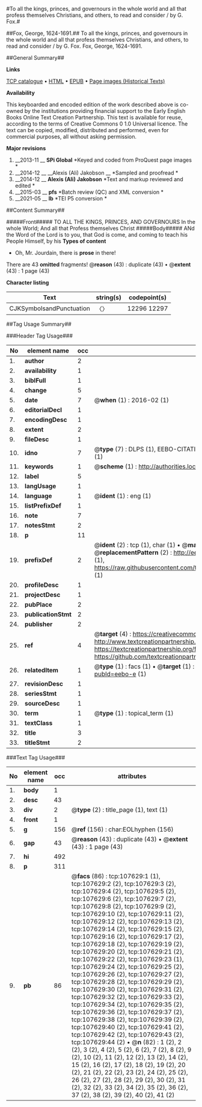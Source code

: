 #To all the kings, princes, and governours in the whole world and all that profess themselves Christians, and others, to read and consider / by G. Fox.#

##Fox, George, 1624-1691.##
To all the kings, princes, and governours in the whole world and all that profess themselves Christians, and others, to read and consider / by G. Fox.
Fox, George, 1624-1691.

##General Summary##

**Links**

[TCP catalogue](http://www.ota.ox.ac.uk/tcp/)  • 
[HTML](http://tei.it.ox.ac.uk/tcp/Texts-HTML/free/A40/A40292.html)  • 
[EPUB](http://tei.it.ox.ac.uk/tcp/Texts-EPUB/free/A40/A40292.epub) • 
[Page images (Historical Texts)](https://historicaltexts.jisc.ac.uk/eebo-18428985e)

**Availability**

This keyboarded and encoded edition of the work described above is co-owned by the
    institutions providing financial support to the Early English Books Online Text Creation
    Partnership. This text is available for reuse, according to the terms of  Creative Commons 0 1.0 Universal
    licence. The text can be copied, modified, distributed and performed, even for commercial
    purposes, all without asking permission.

**Major revisions**

1. __2013-11 __ __SPi Global__ *Keyed and coded from ProQuest page images *
1. __2014-12 __ __Alexis (Ali) Jakobson __ *Sampled and proofread *
1. __2014-12 __ __Alexis (Ali) Jakobson__ *Text and markup reviewed and edited *
1. __2015-03 __ __pfs__ *Batch review (QC) and XML conversion *
1. __2021-05 __ __lb__ *TEI P5 conversion *

##Content Summary##

#####Front#####
TO ALL THE KINGS, PRINCES, AND GOVERNOURS In the whole World; And all that Profess themselves Christ
#####Body#####
ANd the Word of the Lord is to you, that God is come, and coming to teach his People Himself, by his
**Types of content**

  * Oh, Mr. Jourdain, there is **prose** in there!

There are 43 **omitted** fragments! 
 @__reason__ (43) : duplicate (43)  •  @__extent__ (43) : 1 page (43)

**Character listing**


|Text|string(s)|codepoint(s)|
|---|---|---|
|CJKSymbolsandPunctuation|〈〉|12296 12297|

##Tag Usage Summary##

###Header Tag Usage###

|No|element name|occ|attributes|
|---|---|---|---|
|1.|__author__|2||
|2.|__availability__|1||
|3.|__biblFull__|1||
|4.|__change__|5||
|5.|__date__|7| @__when__ (1) : 2016-02 (1)|
|6.|__editorialDecl__|1||
|7.|__encodingDesc__|1||
|8.|__extent__|2||
|9.|__fileDesc__|1||
|10.|__idno__|7| @__type__ (7) : DLPS (1), EEBO-CITATION (1), VID (1), EEBO-PROQUEST (1), STC (2), OCLC (1)|
|11.|__keywords__|1| @__scheme__ (1) : http://authorities.loc.gov/ (1)|
|12.|__label__|5||
|13.|__langUsage__|1||
|14.|__language__|1| @__ident__ (1) : eng (1)|
|15.|__listPrefixDef__|1||
|16.|__note__|7||
|17.|__notesStmt__|2||
|18.|__p__|11||
|19.|__prefixDef__|2| @__ident__ (2) : tcp (1), char (1)  •  @__matchPattern__ (2) : ([0-9\-]+):([0-9IVX]+) (1), (.+) (1)  •  @__replacementPattern__ (2) : http://eebo.chadwyck.com/downloadtiff?vid=$1&page=$2 (1), https://raw.githubusercontent.com/textcreationpartnership/Texts/master/tcpchars.xml#$1 (1)|
|20.|__profileDesc__|1||
|21.|__projectDesc__|1||
|22.|__pubPlace__|2||
|23.|__publicationStmt__|2||
|24.|__publisher__|2||
|25.|__ref__|4| @__target__ (4) : https://creativecommons.org/publicdomain/zero/1.0/ (1), http://www.textcreationpartnership.org/docs/. (1), https://textcreationpartnership.org/faq/#faq05 (1), https://github.com/textcreationpartnership (1)|
|26.|__relatedItem__|1| @__type__ (1) : facs (1)  •  @__target__ (1) : https://data.historicaltexts.jisc.ac.uk/view?pubId=eebo-e (1)|
|27.|__revisionDesc__|1||
|28.|__seriesStmt__|1||
|29.|__sourceDesc__|1||
|30.|__term__|1| @__type__ (1) : topical_term (1)|
|31.|__textClass__|1||
|32.|__title__|3||
|33.|__titleStmt__|2||


###Text Tag Usage###

|No|element name|occ|attributes|
|---|---|---|---|
|1.|__body__|1||
|2.|__desc__|43||
|3.|__div__|2| @__type__ (2) : title_page (1), text (1)|
|4.|__front__|1||
|5.|__g__|156| @__ref__ (156) : char:EOLhyphen (156)|
|6.|__gap__|43| @__reason__ (43) : duplicate (43)  •  @__extent__ (43) : 1 page (43)|
|7.|__hi__|492||
|8.|__p__|311||
|9.|__pb__|86| @__facs__ (86) : tcp:107629:1 (1), tcp:107629:2 (2), tcp:107629:3 (2), tcp:107629:4 (2), tcp:107629:5 (2), tcp:107629:6 (2), tcp:107629:7 (2), tcp:107629:8 (2), tcp:107629:9 (2), tcp:107629:10 (2), tcp:107629:11 (2), tcp:107629:12 (2), tcp:107629:13 (2), tcp:107629:14 (2), tcp:107629:15 (2), tcp:107629:16 (2), tcp:107629:17 (2), tcp:107629:18 (2), tcp:107629:19 (2), tcp:107629:20 (2), tcp:107629:21 (2), tcp:107629:22 (2), tcp:107629:23 (1), tcp:107629:24 (2), tcp:107629:25 (2), tcp:107629:26 (2), tcp:107629:27 (2), tcp:107629:28 (2), tcp:107629:29 (2), tcp:107629:30 (2), tcp:107629:31 (2), tcp:107629:32 (2), tcp:107629:33 (2), tcp:107629:34 (2), tcp:107629:35 (2), tcp:107629:36 (2), tcp:107629:37 (2), tcp:107629:38 (2), tcp:107629:39 (2), tcp:107629:40 (2), tcp:107629:41 (2), tcp:107629:42 (2), tcp:107629:43 (2), tcp:107629:44 (2)  •  @__n__ (82) : 1 (2), 2 (2), 3 (2), 4 (2), 5 (2), 6 (2), 7 (2), 8 (2), 9 (2), 10 (2), 11 (2), 12 (2), 13 (2), 14 (2), 15 (2), 16 (2), 17 (2), 18 (2), 19 (2), 20 (2), 21 (2), 22 (2), 23 (2), 24 (2), 25 (2), 26 (2), 27 (2), 28 (2), 29 (2), 30 (2), 31 (2), 32 (2), 33 (2), 34 (2), 35 (2), 36 (2), 37 (2), 38 (2), 39 (2), 40 (2), 41 (2)|
